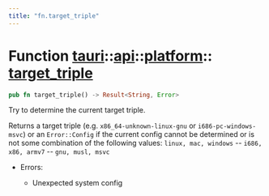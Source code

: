 ```yaml
---
title: "fn.target_triple"
---
```


# Function [tauri](/docs/api/rust/tauri/../../index.html)::​[api](/docs/api/rust/tauri/../index.html)::​[platform](/docs/api/rust/tauri/index.html)::​[target_triple](/docs/api/rust/tauri/)

```rs
pub fn target_triple() -> Result<String, Error>
```

Try to determine the current target triple.

Returns a target triple (e.g. `x86_64-unknown-linux-gnu` or `i686-pc-windows-msvc`) or an `Error::Config` if the current config cannot be determined or is not some combination of the following values: `linux, mac, windows` -- `i686, x86, armv7` -- `gnu, musl, msvc`

-   Errors:

    -   Unexpected system config
